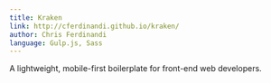 ```yaml
---
title: Kraken
link: http://cferdinandi.github.io/kraken/
author: Chris Ferdinandi
language: Gulp.js, Sass
---
```


A lightweight, mobile-first boilerplate for front-end web developers.